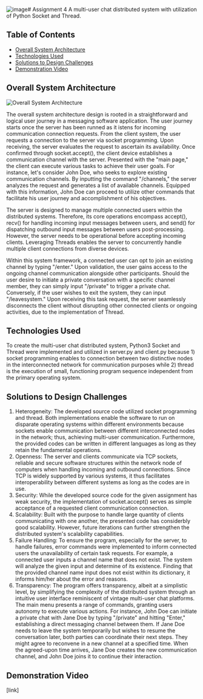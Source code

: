 ![image](https://github.com/Software-Cakes/Assignment-4/assets/117486461/04259fe4-b920-4802-b305-c0d816ea2aa8)# Assignment 4
A multi-user chat distributed system with utilization of Python Socket and Thread. 

## Table of Contents
- [Overall System Architecture](#overall-system-architecture)
- [Technologies Used](#technologies-used)
- [Solutions to Design Challenges](#solutions-to-design-challenges)
- [Demonstration Video](#demonstration-video)

## Overall System Architecture 
![Overall System Architecture](https://github.com/Software-Cakes/Assignment-4/assets/117486461/ce8344c2-e423-46d7-9449-5356429b870d)

The overall system architecture design is rooted in a straightforward and logical user journey in a messaging software application. The user journey starts once the server has been runned as it istens for incoming communication connection requests. From the client system, the user requests a connection to the server via socket programming. Upon receiving, the server evaluates the request to ascertain its availability. Once confirmed through socket.accept(), the client device establishes a communication channel with the server. Presented with the "main page," the client can execute various tasks to achieve their user goals. For instance, let's consider John Doe, who seeks to explore existing communication channels. By inputting the command "/channels," the server analyzes the request and generates a list of available channels. Equipped with this information, John Doe can proceed to utilize other commands that facilitate his user journey and accomplishment of his objectives.

The server is designed to manage multiple connected users within the distributed systems. Therefore, its core operations encompass accept(), recv() for handling incoming input messages between users, and send() for dispatching outbound input messages between users post-processing. However, the server needs to be operational before accepting incoming clients. Leveraging Threads enables the server to concurrently handle multiple client connections from diverse devices.

Within this system framework, a connected user can opt to join an existing channel by typing "/enter." Upon validation, the user gains access to the ongoing channel communication alongside other participants. Should the user desire to initiate a private conversation with a specific channel member, they can simply input "/private" to trigger a private chat. Conversely, if the user wishes to exit the system, they can input "/leavesystem." Upon receiving this task request, the server seamlessly disconnects the client without disrupting other connected clients or ongoing activities, due to the implementation of Thread.


## Technologies Used
To create the multi-user chat distributed system, Python3 Socket and Thread were implemented and utilized in server.py and client.py because 1) socket programming enables to connection between two distinctive nodes in the interconnected network for communication purposes while 2) thread is the execution of small, functioning program sequence independent from the primary operating system. 


## Solutions to Design Challenges
1. Heterogeneity: The developed source code utilized socket programming and thread. Both implementations enable the software to run on disparate operating systems within different environments because sockets enable communication between different interconnected nodes in the network; thus, achieving multi-user communication. Furthermore, the provided codes can be written in different languages as long as they retain the fundamental operations.
2. Openness: The server and clients communicate via TCP sockets, reliable and secure software structures within the network node of computers when handling incoming and outbound connections. Since TCP is widely supported by various systems, it thus facilitates interoperability between different systems as long as the codes are in use. 
3. Security: While the developed source code for the given assignment has weak security, the implementation of socket.accept() serves as simple acceptance of a requested client communication connection.
4. Scalability: Built with the purpose to handle large quantity of clients communicating with one another, the presented code has considerbly good scalability. However, future iterations can further strengthen the distributed system's scalability capabilities.  
5. Failure Handling: To ensure the program, especially for the server, to handle failures, error commands were implemented to inform connected users the unavailability of certain task requests. For example, a connected user inputs a channel name that does not exist. The system will analyze the given input and determine of its existence. Finding that the provided channel name input does not exist within its dictionary, it informs him/her about the error and reasons. 
6. Transparency: The program offers transparency, albeit at a simplistic level, by simplifying the complexity of the distributed system through an intuitive user interface reminiscent of vintage multi-user chat platforms. The main menu presents a range of commands, granting users autonomy to execute various actions. For instance, John Doe can initiate a private chat with Jane Doe by typing "/private" and hitting "Enter," establishing a direct messaging channel between them. If Jane Doe needs to leave the system temporarily but wishes to resume the conversation later, both parties can coordinate their next steps. They might agree to reconvene in a new channel at a specified time. When the agreed-upon time arrives, Jane Doe creates the new communication channel, and John Doe joins it to continue their interaction.


## Demonstration Video
[link]
